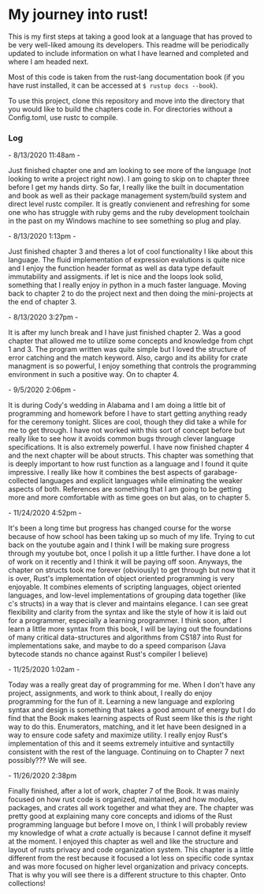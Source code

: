 # My journey into rust!

This is my first steps at taking a good look at a language that has proved to be very well-liked amoung its developers. This readme will be periodically updated to include information on what I have learned and completed and where I am headed next.


Most of this code is taken from the rust-lang documentation book (if you have rust installed, it can be accessed at ```$ rustup docs --book```).


To use this project, clone this repository and move into the directory that you would like to build the chapters code in. For directories without a Config.toml, use rustc to compile.


### Log
\- 8/13/2020 11:48am -

Just finished chapter one and am looking to see more of the language (not looking to write a project right now). I am going to skip on to chapter three before I get my hands dirty. So far, I really like the built in documentation and book as well as their package management system/build system and direct level rustc compiler. It is greatly convienent and refreshing for some one who has struggle with ruby gems and the ruby development toolchain in the past on my Windows machine to see something so plug and play.

\- 8/13/2020 1:13pm -

Just finished chapter 3 and theres a lot of cool functionality I like about this language. The fluid implementation of expression evalutions is quite nice and I enjoy the function header format as well as data type default immutability and assigments. if let is nice and the loops look solid, something that I really enjoy in python in a much faster language. Moving back to chapter 2 to do the project next and then doing the mini-projects at the end of chapter 3.

\- 8/13/2020 3:27pm -

It is after my lunch break and I have just finished chapter 2. Was a good chapter that allowed me to utilize some concepts and knowledge from chpt 1 and 3. The program written was quite simple but I loved the structure of error catching and the match keyword. Also, cargo and its ability for crate managment is so powerful, I enjoy something that controls the programming environment in such a positive way. On to chapter 4.

\- 9/5/2020 2:06pm -

It is during Cody's wedding in Alabama and I am doing a little bit of programming and homework before I have to start getting anything ready for the ceremony tonight. Slices are cool, though they did take a while for me to get through. I have not worked with this sort of concept before but really like to see how it avoids common bugs through clever language specifications. It is also extremely powerful. I have now finished chapter 4 and the next chapter will be about structs. This chapter was something that is deeply important to how rust function as a language and I found it quite impressive. I really like how it combines the best aspects of garabage-collected languages and explicit languages while eliminating the weaker aspects of both. References are something that I am going to be getting more and more comfortable with as time goes on but alas, on to chapter 5.

\- 11/24/2020 4:52pm - 

It's been a long time but progress has changed course for the worse because of how school has been taking up so much of my life. Trying to cut back on the youtube again and I think I will be making sure progress through my youtube bot, once I polish it up a little further. I  have done a lot of work on it recently and I think it will be paying off soon. Anyways, the chapter on structs took me forever (obviously) to get through but now that it is over, Rust's implementation of object oriented programming is very enjoyable. It combines elements of scripting languages, object oriented languages, and low-level implementations of grouping data together (like c's structs) in a way that is clever and maintains elegance. I can see great flexibility and clarity from the syntax and like the style of how it is laid out for a programmer, especially a learning programmer. I think soon, after I learn a little more syntax from this book, I will be laying out the foundations of many critical data-structures and algorithms from CS187 into Rust for implementations sake, and maybe to do a speed comparison (Java bytecode stands no chance against Rust's compiler I believe)

\- 11/25/2020 1:02am -

Today was a really great day of programming for me. When I don't have any project, assignments, and work to think about, I really do enjoy programming for the fun of it. Learning a new language and exploring syntax and design is something that takes a good amount of energy but I do find that the Book makes learning aspects of Rust seem like this is *the* right way to do this. Enumerators, matching, and it let have been designed in a way to ensure code safety and maximize utility. I really enjoy Rust's implementation of this and it seems extremely intuitive and syntactilly consistent with the rest of the language. Continuing on to Chapter 7 next possibly??? We will see.

\- 11/26/2020 2:38pm

Finally finished, after a lot of work, chapter 7 of the Book. It was mainly focused on how rust code is organized, maintained, and how modules, packages, and crates all work together and what they are. The chapter was pretty good at explaining many core concepts and idioms of the Rust programming language but before I move on, I think I will probably review my knowledge of what a *crate* actually is because I cannot define it myself at the moment. I enjoyed this chapter as well and like the structure and layout of rusts privacy and code organization system. This chapter is a little different from the rest because it focused a lot less on specific code syntax and was more focused on higher level organization and privacy concepts. That is why you will see there is a different structure to this chapter. Onto collections!